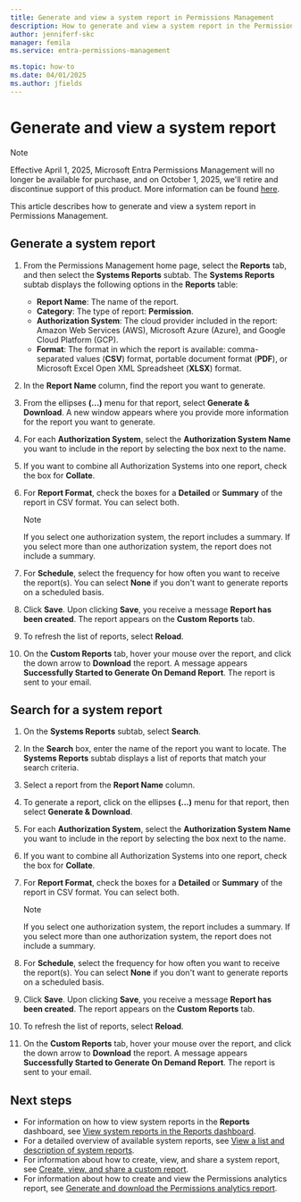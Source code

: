 ```yaml
---
title: Generate and view a system report in Permissions Management
description: How to generate and view a system report in the Permissions Management.
author: jenniferf-skc
manager: femila
ms.service: entra-permissions-management

ms.topic: how-to
ms.date: 04/01/2025
ms.author: jfields
---
```


# Generate and view a system report

> [!NOTE]
> Effective April 1, 2025, Microsoft Entra Permissions Management will no longer be available for purchase, and on October 1, 2025, we'll retire and discontinue support of this product. More information can be found [here](https://aka.ms/MEPMretire).

This article describes how to generate and view a system report in Permissions Management.

## Generate a system report

1. From the Permissions Management home page, select the **Reports** tab, and then select the **Systems Reports** subtab.
    The **Systems Reports** subtab displays the following options in the **Reports** table:

    - **Report Name**: The name of the report.
    - **Category**: The type of report: **Permission**.
    - **Authorization System**: The cloud provider included in the report: Amazon Web Services (AWS), Microsoft Azure (Azure), and Google Cloud Platform (GCP).
    - **Format**: The format in which the report is available: comma-separated values (**CSV**) format, portable document format (**PDF**), or Microsoft Excel Open XML Spreadsheet (**XLSX**) format.

1. In the **Report Name** column, find the report you want to generate.
1. From the ellipses **(...)** menu for that report, select **Generate & Download**. A new window appears where you provide more information for the report you want to generate.
1. For each **Authorization System**, select the **Authorization System Name** you want to include in the report by selecting the box next to the name. 
1. If you want to combine all Authorization Systems into one report, check the box for **Collate**.
1. For **Report Format**, check the boxes for a **Detailed** or **Summary** of the report in CSV format. You can select both. 
    > [!NOTE]
    > If you select one authorization system, the report includes a summary. If you select more than one authorization system, the report does not include a summary.
1. For **Schedule**, select the frequency for how often you want to receive the report(s). You can select **None** if you don't want to generate reports on a scheduled basis.
1. Click **Save**. Upon clicking **Save**, you receive a message **Report has been created**. The report appears on the **Custom Reports** tab.
1. To refresh the list of reports, select **Reload**.
1. On the **Custom Reports** tab, hover your mouse over the report, and click the down arrow to **Download** the report. A message appears **Successfully Started to Generate On Demand Report**. The report is sent to your email.

## Search for a system report

1. On the **Systems Reports** subtab, select **Search**.
1. In the **Search** box, enter the name of the report you want to locate. The **Systems Reports** subtab displays a list of reports that match your search criteria.
1. Select a report from the **Report Name** column.
1. To generate a report, click on the ellipses **(...)** menu for that report, then select **Generate & Download**. 
1. For each **Authorization System**, select the **Authorization System Name** you want to include in the report by selecting the box next to the name. 
1. If you want to combine all Authorization Systems into one report, check the box for **Collate**.
1. For **Report Format**, check the boxes for a **Detailed** or **Summary** of the report in CSV format. You can select both. 

    > [!NOTE]
    > If you select one authorization system, the report includes a summary. If you select more than one authorization system, the report does not include a summary.
1. For **Schedule**, select the frequency for how often you want to receive the report(s). You can select **None** if you don't want to generate reports on a scheduled basis.
1. Click **Save**. Upon clicking **Save**, you receive a message **Report has been created**. The report appears on the **Custom Reports** tab.
1. To refresh the list of reports, select **Reload**.
1. On the **Custom Reports** tab, hover your mouse over the report, and click the down arrow to **Download** the report. A message appears **Successfully Started to Generate On Demand Report**. The report is sent to your email.
 


## Next steps

- For information on how to view system reports in the **Reports** dashboard, see [View system reports in the Reports dashboard](product-reports.md).
- For a detailed overview of available system reports, see [View a list and description of system reports](all-reports.md).
- For information about how to create, view, and share a system report, see [Create, view, and share a custom report](report-view-system-report.md).
- For information about how to create and view the Permissions analytics report, see [Generate and download the Permissions analytics report](product-permissions-analytics-reports.md).
